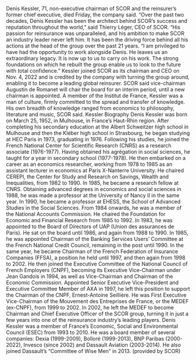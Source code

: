 Denis Kessler, 71, non-executive chairman of SCOR and the reinsurer’s former chief executive, died Friday, the company said.
“Over the past two decades, Denis Kessler has been the architect behind SCOR’s success and reputation throughout the world,” said Thierry Léger, CEO of SCOR. “His passion for reinsurance was unparalleled, and his ambition to make SCOR an industry leader never left him. It has been the driving force behind all his actions at the head of the group over the past 21 years.
“I am privileged to have had the opportunity to work alongside Denis. He leaves us an extraordinary legacy. It is now up to us to carry on his work. The strong foundations on which he rebuilt the group enable us to look to the future with total confidence.”
Kessler joined SCOR as its chairman and CEO on Nov. 4, 2022 and is credited by the company with turning the group around, enabling it to become a leading global reinsurer.
SCOR said vice-chairman Augustin de Romanet will chair the board for an interim period, until a new chairman is appointed.
A member of the Institut de France, Kessler was a man of culture, firmly committed to the spread and transfer of knowledge. His own breadth of knowledge ranged from economics to philosophy, literature and music, SCOR said.
Kessler Biography
Denis Kessler was born on March 25, 1952, in Mulhouse, in France’s Haut-Rhin region. After completing his secondary education at the Albert Schweitzer high school in Mulhouse and then the Kléber high school in Strasbourg, he began studying at HEC Paris in 1973, graduating in 1976. Following his studies, he joined the French National Center for Scientific Research (CNRS) as a research associate (1976-1977). Having obtained his agrégation in social sciences, he taught for a year in secondary school (1977-1978). He then embarked on a career as an economics researcher, working from 1978 to 1985 as an assistant lecturer in economics at Paris X-Nanterre University. He chaired CEREPI, the Center for Study and Research on Savings, Wealth and Inequalities, from 1982 to 1990. In 1985, he became a research fellow at CNRS. Obtaining advanced degrees in economics and social sciences in 1988, he was made a professor at the University of Nancy II in the same year. In 1990, he became a professor at EHESS, the School of Advanced Studies in the Social Sciences. From 1984 onwards, he was a member of the National Accounts Commission. He chaired the Foundation for Economic and Financial Research from 1985 to 1992.
In 1983, he was appointed to the Board of Directors of UAP (Union des assurances de Paris). He sat on the board until 1986, and again from 1988 to 1990. In 1985, he was appointed Chairman of the Banking Services Users’ Committee at the French National Credit Council, remaining in the post until 1990. In the same year, he became Chairman of the French Federation of Insurance Companies (FFSA), a position he held until 1997, and then again from 1998 to 2002. He then joined the Executive Committee of the National Council of French Employers (CNPF), becoming its Executive Vice-Chairman under Jean Gandois in 1994, as well as Vice-Chairman and Chairman of the Economic Commission. Appointed Senior Executive Vice-President and Executive Committee Member of AXA in 1997, he left this position to support the Chairman of the CNPF, Ernest-Antoine Seillière. He was First Executive Vice-Chairman of the Mouvement des Entreprises de France, or the MEDEF (ex-CNPF), from 1999 to 2002. In 2002, he left the MEDEF to become Chairman and Chief Executive Officer of the SCOR group, turning it in just a few years into one of the reinsurance industry’s leading players.
Denis Kessler was a member of France’s Economic, Social and Environmental Council (ESEC) from 1993 to 2010.
He was a board member of several companies: Dexia (1999-2009), Bolloré (1999-2013), BNP Paribas (2000-2022), Invesco (since 2002) and Dassault Aviation (2003-2014). He also joined Dassault’s “Committee of Wise Men” in 2013.
(provided by SCOR)